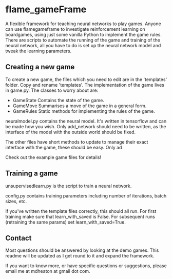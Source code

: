 # flame_gameFrame
A flexible framework for teaching neural networks to play games. Anyone can use flamegameframe to investigate reinforcement learning on boardgames, using just some vanilla Python to implement the game rules. There are scripts to automate the running of the game and training of the neural network, all you have to do is set up the neural network model and tweak the learning parameters.

## Creating a new game
To create a new game, the files which you need to edit are in the 'templates' folder.
Copy and rename 'templates'.
The implementation of the game lives in game.py. The classes to worry about are:

* GameState
  Contains the state of the game.
* GameMove
  Summarises a move of the game in a general form.
* GameRules
  Static methods for implementing the rules of the game.

neuralmodel.py contains the neural model. It's written in tensorflow and can be
made how you wish. Only add_network should need to be written, as the interface
of the model with the outside world should be fixed.

The other files have short methods to update to manage their exact interface with the game,
these should be easy. Only ad

Check out the example game files for details!

## Training a game

unsupervisedlearn.py is the script to train a neural network.

config.py contains training parameters including number of iterations, batch sizes, etc.

If you've written the template files correctly, this should all run. For first training
make sure that learn_with_saved is False. For subsequent runs (retraining the same params)
set learn_with_saved=True.

## Contact

Most questions should be answered by looking at the demo games. This readme will be updated
as I get round to it and expand the framework.

If you want to know more, or have specific questions or suggestions, please email me
at mdheaton at gmail dot com.
